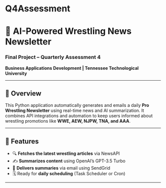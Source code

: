 # Q4Assessment

# 📩 AI-Powered Wrestling News Newsletter

### Final Project – Quarterly Assessment 4  
**Business Applications Development | Tennessee Technological University**

---

## 🧠 Overview

This Python application automatically generates and emails a daily **Pro Wrestling Newsletter** using real-time news and AI summarization. It combines API integrations and automation to keep users informed about wrestling promotions like **WWE, AEW, NJPW, TNA, and AAA**.

---

## 🚀 Features

- 🔍 **Fetches the latest wrestling articles** via NewsAPI  
- ✍️ **Summarizes content** using OpenAI’s GPT-3.5 Turbo  
- 📧 **Delivers summaries** via email using SendGrid  
- 🗓️ Ready for **daily scheduling** (Task Scheduler or Cron)

---
